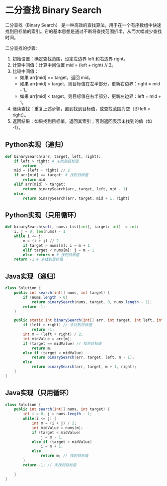 # 二分查找 Binary Search

二分查找（Binary Search） 是一种高效的查找算法，用于在一个有序数组中快速找到目标值的索引。它的基本思想是通过不断将查找范围折半，从而大幅减少查找时间。

二分查找的步骤:

1.	初始设置：确定查找范围，设定左边界 left 和右边界 right。
2.	计算中间值：计算中间位置 mid = (left + right) // 2。
3.	比较中间值：
    - 如果 arr[mid] == target，返回 mid。
    - 如果 arr[mid] > target，则目标值在左半部分，更新右边界：right = mid - 1。
    - 如果 arr[mid] < target，则目标值在右半部分，更新左边界：left = mid + 1。
4.	继续查找：重复上述步骤，直到找到目标值，或查找范围为空（即 left > right）。
5.	返回结果：如果找到目标值，返回其索引；否则返回表示未找到的值（如 -1）。

## Python实现（递归）

```python
def binarySearch(arr, target, left, right):
    if left > right: # 未找到目标值
        return -1
    mid = (left + right) // 2
    if arr[mid] == target: # 找到目标值
        return mid
    elif arr[mid] > target:
        return binarySearch(arr, target, left, mid - 1)
    else: 
        return binarySearch(arr, target, mid + 1, right)

```

## Python实现（只用循环）

```python
def binarySearch(self, nums: List[int], target: int) -> int:
    i, j = 0, len(nums) - 1
    while i <= j:
        m = (i + j) // 2
        if target > nums[m]: i = m + 1
        elif target < nums[m]: j = m - 1
        else: return m # 找到目标值
    return -1 # 未找到目标值

```

## Java实现（递归）

```java
class Solution {
    public int search(int[] nums, int target) {
        if (nums.length > 0)
            return binarySearch(nums, target, 0, nums.length - 1);
        return -1;
    }

    public static int binarySearch(int[] arr, int target, int left, int right) {
        if (left > right) // 未找到目标值
            return -1;
        int m = (left + right) / 2;
        int midValue = arr[m];
        if (target == midValue) // 找到目标值
            return m;
        else if (target < midValue)
            return binarySearch(arr, target, left, m - 1);
        else
            return binarySearch(arr, target, m + 1, right);
    }
}
```



## Java实现（只用循环）

```java
class Solution {
    public int search(int[] nums, int target) {
        int i = 0, j = nums.length - 1;
        while(i <= j) {
            int m = (i + j) / 2;
            int midValue = nums[m];
            if (target < midValue)
                j = m - 1;
            else if (target > midValue)
                i = m + 1;
            else
                return m; // 找到目标值
        }
        return -1; // 未找到目标值
        
    }
}

```